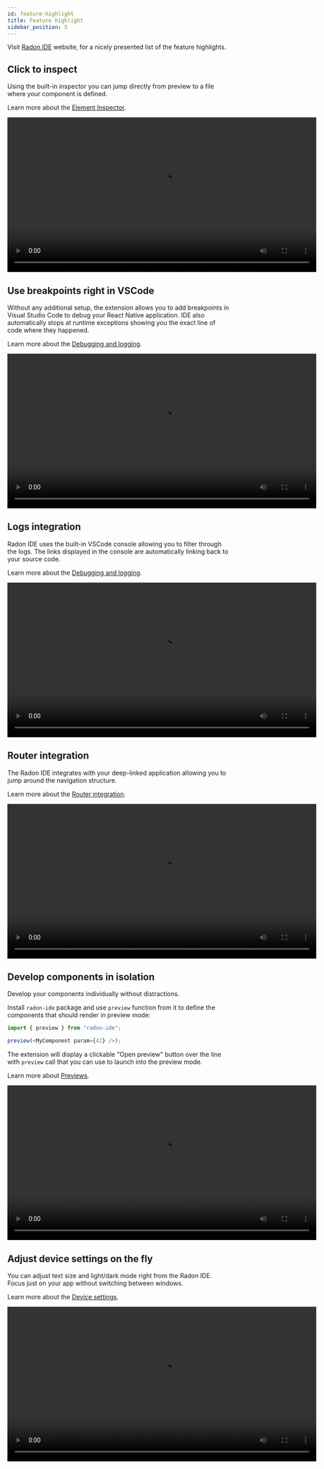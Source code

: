 ```yaml
---
id: feature-highlight
title: Feature highlight
sidebar_position: 5
---
```


Visit [Radon IDE](https://ide.swmansion.com/) website, for a nicely presented list of the feature highlights.

## Click to inspect

Using the built-in inspector you can jump directly from preview to a file where your component is defined.

Learn more about the [Element Inspector](/docs/features/element-inspector).

<video autoPlay loop width="700" controls className="shadow-image">

  <source src="/video/2_sztudio_inspect.mp4" type="video/mp4"/>
</video>

## Use breakpoints right in VSCode

Without any additional setup, the extension allows you to add breakpoints in Visual Studio Code to debug your React Native application.
IDE also automatically stops at runtime exceptions showing you the exact line of code where they happened.

Learn more about the [Debugging and logging](/docs/features/debugging-and-logging).

<video autoPlay loop width="700" controls className="shadow-image">
  <source src="/video/3_sztudio_debugger.mp4" type="video/mp4"/>
</video>

## Logs integration

Radon IDE uses the built-in VSCode console allowing you to filter through the logs.
The links displayed in the console are automatically linking back to your source code.

Learn more about the [Debugging and logging](/docs/features/debugging-and-logging).

<video autoPlay loop width="700" controls className="shadow-image">
  <source src="/video/5_sztudio_logs_panel.mp4" type="video/mp4"/>
</video>

## Router integration

The Radon IDE integrates with your deep-linked application allowing you to jump around the navigation structure.

Learn more about the [Router integration](/docs/features/router-integration).

<video autoPlay loop width="700" controls className="shadow-image">
  <source src="/video/4_sztudio_url_bar.mp4" type="video/mp4"/>
</video>

## Develop components in isolation

Develop your components individually without distractions.

Install `radon-ide` package and use `preview` function from it to define the components that should render in preview mode:

```js
import { preview } from "radon-ide";

preview(<MyComponent param={42} />);
```

The extension will display a clickable "Open preview" button over the line with `preview` call that you can use to launch into the preview mode.

Learn more about [Previews](/docs/features/previews).

<video autoPlay loop width="700" controls className="shadow-image">
  <source src="/video/6_sztudio_preview.mp4" type="video/mp4"/>
</video>

## Adjust device settings on the fly

You can adjust text size and light/dark mode right from the Radon IDE.
Focus just on your app without switching between windows.

Learn more about the [Device settings](/docs/features/device-settings).

<video autoPlay loop width="700" controls className="shadow-image">
  <source src="/video/7_sztudio_device_settings.mp4" type="video/mp4"/>
</video>
